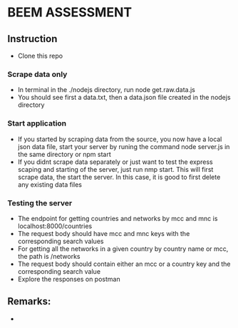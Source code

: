 # BEEM ASSESSMENT

## Instruction

- Clone this repo
### Scrape data only
  - In terminal in the ./nodejs directory, run node get.raw.data.js
  - You should see first a data.txt, then a data.json file created in the nodejs directory
### Start application
- If you started by scraping data from the source, you now have a local json data file, start your server by runing the command node server.js in the same directory or npm start
- If you didnt scrape data separately or just want to test the express scaping and starting of the server, just run nmp start. This will first scrape data, the start the server. In this case, it is good to first delete any existing data files
### Testing the server
- The endpoint for getting countries and networks by mcc and mnc is localhost:8000/countries
- The request body should have mcc and mnc keys with the corresponding search values
- For getting all the networks in a given country by country name or mcc, the path is /networks
- The request body should contain either an mcc or a country key and the corresponding search value
- Explore the responses on postman

## Remarks:
- 
